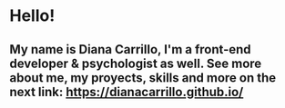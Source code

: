 # Hello!
## My name is Diana Carrillo, I'm a front-end developer & psychologist as well. See more about me, my proyects, skills and more on the next link: https://dianacarrillo.github.io/  